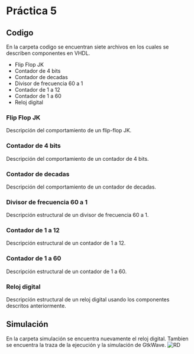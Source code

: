 # Práctica 5

## Codigo
En la carpeta codigo se encuentran siete archivos en los cuales se describen componentes en VHDL.
- Flip Flop JK
- Contador de 4 bits
- Contador de decadas
- Divisor de frecuencia 60 a 1
- Contador de 1 a 12
- Contador de 1 a 60
- Reloj digital

### Flip Flop JK
Descripción del comportamiento de un flip-flop JK.

### Contador de 4 bits
Descripción del comportamiento de un contador de 4 bits.

### Contador de decadas
Descripción del comportamiento de un contador de decadas.

### Divisor de frecuencia 60 a 1
Descripción estructural de un divisor de frecuencia 60 a 1.

### Contador de 1 a 12
Descripción estructural de un contador de 1 a 12.

### Contador de 1 a 60
Descripción estructural de un contador de 1 a 60.

### Reloj digital
Descripción estructural de un reloj digital usando los componentes descritos anteriormente.

## Simulación
En la carpeta simulación se encuentra nuevamente el reloj digital.
Tambien se encuentra la traza de la ejecución y la simulación de GtkWave.
![RD](https://raw.githubusercontent.com/JonathanDNdc/Practica5/master/Simulaci%C3%B3n/GtkWave.png)
